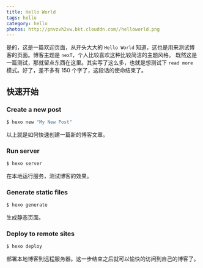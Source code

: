 ```yaml
---
title: Hello World
tags: hello
category: hello
photos: http://pnvzvh2vw.bkt.clouddn.com//helloworld.png
---
```


是的，这是一篇欢迎页面，从开头大大的 `Hello World` 知道，这也是用来测试博客的页面。博客主题是 `nexT`，个人比较喜欢这种比较简洁的主题风格。
既然这是一篇测试，那就留点东西在这里。其实写了这么多，也就是想测试下 `read more` 模式。好了，差不多有 150 个字了，这段话的使命结束了。

## 快速开始

### Create a new post

``` bash
$ hexo new "My New Post"
```

以上就是如何快速创建一篇新的博客文章。

### Run server

``` bash
$ hexo server
```

在本地运行服务，测试博客的效果。

### Generate static files

``` bash
$ hexo generate
```

生成静态页面。

### Deploy to remote sites

``` bash
$ hexo deploy
```

部署本地博客到远程服务器。这一步结束之后就可以愉快的访问到自己的博客了。

